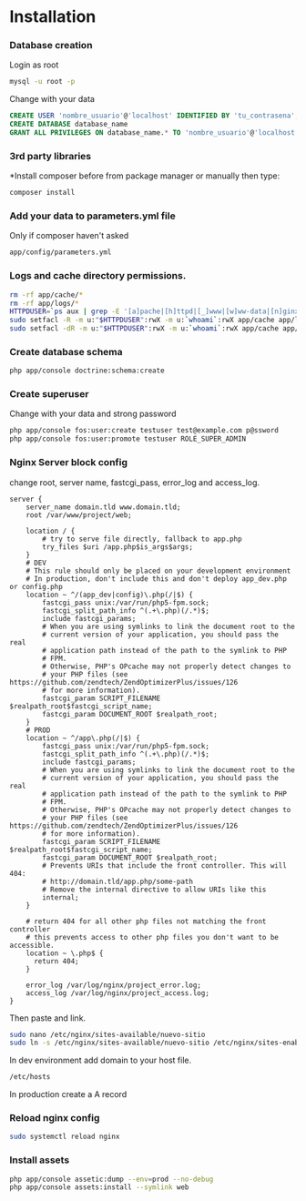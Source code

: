 # Installation


### Database creation

Login as root
```sh
mysql -u root -p
```

Change with your data

```sql
CREATE USER 'nombre_usuario'@'localhost' IDENTIFIED BY 'tu_contrasena';
CREATE DATABASE database_name
GRANT ALL PRIVILEGES ON database_name.* TO 'nombre_usuario'@'localhost';
```

### 3rd party libraries

*Install composer before from package manager or manually  then type:
```sh
composer install
```

### Add your data to parameters.yml file
Only if composer haven't asked

```sh
app/config/parameters.yml
```

### Logs and cache directory permissions.

```sh
rm -rf app/cache/*
rm -rf app/logs/*
HTTPDUSER=`ps aux | grep -E '[a]pache|[h]ttpd|[_]www|[w]ww-data|[n]ginx' | grep -v root | head -1 | cut -d\  -f1`
sudo setfacl -R -m u:"$HTTPDUSER":rwX -m u:`whoami`:rwX app/cache app/logs
sudo setfacl -dR -m u:"$HTTPDUSER":rwX -m u:`whoami`:rwX app/cache app/logs
```

### Create database schema

```sh
php app/console doctrine:schema:create
```

### Create superuser
Change with your data and strong password
```sh
php app/console fos:user:create testuser test@example.com p@ssword
php app/console fos:user:promote testuser ROLE_SUPER_ADMIN
```

### Nginx Server block config

change root, server name, fastcgi_pass, error_log and access_log.

```
server {
    server_name domain.tld www.domain.tld;
    root /var/www/project/web;

    location / {
        # try to serve file directly, fallback to app.php
        try_files $uri /app.php$is_args$args;
    }
    # DEV
    # This rule should only be placed on your development environment
    # In production, don't include this and don't deploy app_dev.php or config.php
    location ~ ^/(app_dev|config)\.php(/|$) {
        fastcgi_pass unix:/var/run/php5-fpm.sock;
        fastcgi_split_path_info ^(.+\.php)(/.*)$;
        include fastcgi_params;
        # When you are using symlinks to link the document root to the
        # current version of your application, you should pass the real
        # application path instead of the path to the symlink to PHP
        # FPM.
        # Otherwise, PHP's OPcache may not properly detect changes to
        # your PHP files (see https://github.com/zendtech/ZendOptimizerPlus/issues/126
        # for more information).
        fastcgi_param SCRIPT_FILENAME $realpath_root$fastcgi_script_name;
        fastcgi_param DOCUMENT_ROOT $realpath_root;
    }
    # PROD
    location ~ ^/app\.php(/|$) {
        fastcgi_pass unix:/var/run/php5-fpm.sock;
        fastcgi_split_path_info ^(.+\.php)(/.*)$;
        include fastcgi_params;
        # When you are using symlinks to link the document root to the
        # current version of your application, you should pass the real
        # application path instead of the path to the symlink to PHP
        # FPM.
        # Otherwise, PHP's OPcache may not properly detect changes to
        # your PHP files (see https://github.com/zendtech/ZendOptimizerPlus/issues/126
        # for more information).
        fastcgi_param SCRIPT_FILENAME $realpath_root$fastcgi_script_name;
        fastcgi_param DOCUMENT_ROOT $realpath_root;
        # Prevents URIs that include the front controller. This will 404:
        # http://domain.tld/app.php/some-path
        # Remove the internal directive to allow URIs like this
        internal;
    }

    # return 404 for all other php files not matching the front controller
    # this prevents access to other php files you don't want to be accessible.
    location ~ \.php$ {
      return 404;
    }

    error_log /var/log/nginx/project_error.log;
    access_log /var/log/nginx/project_access.log;
}

```

Then paste and link.
```sh
sudo nano /etc/nginx/sites-available/nuevo-sitio
sudo ln -s /etc/nginx/sites-available/nuevo-sitio /etc/nginx/sites-enabled/nuevo-sitio
```

In dev environment add domain to your host file.

```sh
/etc/hosts
```
In production create a A record

### Reload nginx config
```sh
sudo systemctl reload nginx
```

### Install assets
```sh
php app/console assetic:dump --env=prod --no-debug
php app/console assets:install --symlink web
```
